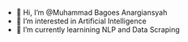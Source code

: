 - 👋 Hi, I’m @Muhammad Bagoes Anargiansyah
- 👀 I’m interested in Artificial Intelligence
- 🌱 I’m currently learnining NLP and Data Scraping

<!---
MuhammadBagoesA/MuhammadBagoesA is a ✨ special ✨ repository because its `README.md` (this file) appears on your GitHub profile.
You can click the Preview link to take a look at your changes.
--->
